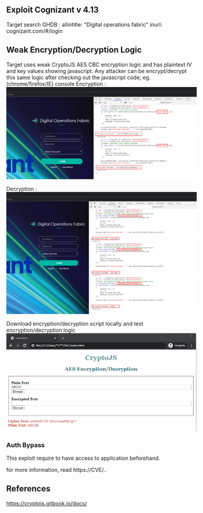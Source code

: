 ## Exploit Cognizant v 4.13 

Target search 
GHDB : 
allintitle: "Digital operations fabric"
inurl: cognizant.com/#/login
	
	
## Weak Encryption/Decryption Logic


Target uses weak CryptoJS AES CBC encryption logic and has plaintext IV and key values showing javascript. Any attacker can be encrypt/decrypt this same logic after checking out the javascript code; eg. (chrome/firefox/IE) console
Encryption : 
![image](https://github.com/f0ferror/CVE/blob/master/Cognizant/Encrypt_decrypt/poc_screenshot/weak_encryption_PoC.png)

Decryption : 
![image](https://github.com/f0ferror/CVE/blob/master/Cognizant/Encrypt_decrypt/poc_screenshot/weak_decryption_PoC.png)


Download encryption/decryption script locally and test encryption/decryption logic
![image](https://github.com/f0ferror/CVE/blob/master/Cognizant/Encrypt_decrypt/poc_screenshot/cryptojs_code.png)


### Auth Bypass
This exploit require to have access to application beforehand. 
 
  

for more information, read https://CVE/..


## References 
https://cryptojs.gitbook.io/docs/
